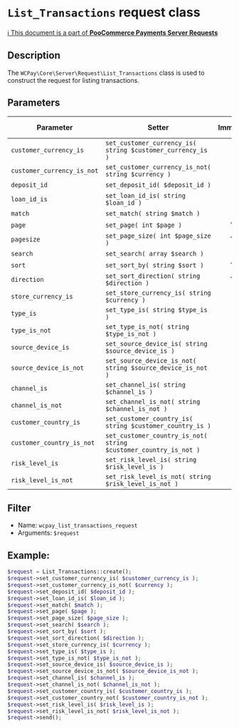 # `List_Transactions` request class

[ℹ️ This document is a part of __PooCommerce Payments Server Requests__](../README.md)

## Description

The `WCPay\Core\Server\Request\List_Transactions` class is used to construct the request for listing transactions.

## Parameters


| Parameter                  | Setter                                                          | Immutable | Required | Default value |
|----------------------------|-----------------------------------------------------------------|:---------:|:--------:|:-------------:|
| `customer_currency_is`     | `set_customer_currency_is( string $customer_currency_is )`      |     -     |    -     |       -       |
| `customer_currency_is_not` | `set_customer_currency_is_not( string $currency )`              |     -     |    -     |       -       |
| `deposit_id`               | `set_deposit_id( $deposit_id )`                                 |     -     |    -     |       -       |
| `loan_id_is`               | `set_loan_id_is( string $loan_id )`                             |     -     |    -     |       -       |
| `match`                    | `set_match( string $match )`                                    |     -     |    -     |       -       |
| `page`                     | `set_page( int $page )`                                         |    Yes    |    -     |       -       |
| `pagesize`                 | `set_page_size( int $page_size )`                               |    Yes    |    -     |     `25`      |
| `search`                   | `set_search( array $search )`                                   |     -     |    -     |       -       |
| `sort`                     | `set_sort_by( string $sort )`                                   |    Yes    |    -     |  `'created'`  |
| `direction`                | `set_sort_direction( string $direction )`                       |    Yes    |    -     |   `'desc'`    |
| `store_currency_is`        | `set_store_currency_is( string $currency )`                     |     -     |    -     |       -       |
| `type_is`                  | `set_type_is( string $type_is )`                                |     -     |    -     |       -       |
| `type_is_not`              | `set_type_is_not( string $type_is_not )`                        |     -     |    -     |       -       |
| `source_device_is`         | `set_source_device_is( string $source_device_is )`              |     -     |    -     |       -       |
| `source_device_is_not`     | `set_source_device_is_not( string $source_device_is_not )`      |     -     |    -     |       -       |
| `channel_is`               | `set_channel_is( string $channel_is )`                          |     -     |    -     |       -       |
| `channel_is_not`           | `set_channel_is_not( string $channel_is_not )`                  |     -     |    -     |       -       |
| `customer_country_is`      | `set_customer_country_is( string $customer_country_is )`        |     -     |    -     |       -       |
| `customer_country_is_not`  | `set_customer_country_is_not( string $customer_country_is_not )`|     -     |    -     |       -       |
| `risk_level_is`            | `set_risk_level_is( string $risk_level_is )`                    |     -     |    -     |       -       |
| `risk_level_is_not`        | `set_risk_level_is_not( string $risk_level_is_not )`            |     -     |    -     |       -       |


## Filter

- Name: `wcpay_list_transactions_request`
- Arguments: `$request`

## Example:

```php
$request = List_Transactions::create();
$request->set_customer_currency_is( $customer_currency_is );
$request->set_customer_currency_is_not( $currency );
$request->set_deposit_id( $deposit_id );
$request->set_loan_id_is( $loan_id );
$request->set_match( $match );
$request->set_page( $page );
$request->set_page_size( $page_size );
$request->set_search( $search );
$request->set_sort_by( $sort );
$request->set_sort_direction( $direction );
$request->set_store_currency_is( $currency );
$request->set_type_is( $type_is );
$request->set_type_is_not( $type_is_not );
$request->set_source_device_is( $source_device_is );
$request->set_source_device_is_not( $source_device_is_not );
$request->set_channel_is( $channel_is );
$request->set_channel_is_not( $channel_is_not );
$request->set_customer_country_is( $customer_country_is );
$request->set_customer_country_not( $customer_country_is_not );
$request->set_risk_level_is( $risk_level_is );
$request->set_risk_level_is_not( $risk_level_is_not );
$request->send();
```
